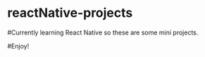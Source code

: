 # reactNative-projects

#Currently learning React Native so these are some mini projects. 

#Enjoy!
